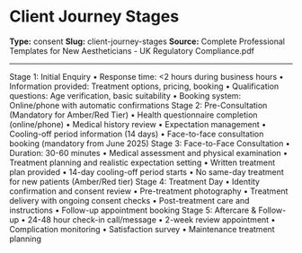 # Client Journey Stages

**Type:** consent
**Slug:** client-journey-stages
**Source:** Complete Professional Templates for New Aestheticians - UK Regulatory Compliance.pdf

---

Stage 1: Initial Enquiry
• Response time: <2 hours during business hours
• Information provided: Treatment options, pricing, booking
• Qualification questions: Age verification, basic suitability
• Booking system: Online/phone with automatic confirmations
Stage 2: Pre-Consultation (Mandatory for Amber/Red Tier)
• Health questionnaire completion (online/phone)
• Medical history review
• Expectation management
• Cooling-off period information (14 days)
• Face-to-face consultation booking (mandatory from June 2025)
Stage 3: Face-to-Face Consultation
• Duration: 30-60 minutes
• Medical assessment and physical examination
• Treatment planning and realistic expectation setting
• Written treatment plan provided
• 14-day cooling-off period starts
• No same-day treatment for new patients (Amber/Red tier)
Stage 4: Treatment Day
• Identity confirmation and consent review
• Pre-treatment photography
• Treatment delivery with ongoing consent checks
• Post-treatment care and instructions
• Follow-up appointment booking
Stage 5: Aftercare & Follow-up
• 24-48 hour check-in call/message
• 2-week review appointment
• Complication monitoring
• Satisfaction survey
• Maintenance treatment planning
